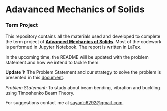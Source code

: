 <h1> Adavanced Mechanics of Solids </h1>
<h3> Term Project </h1>

This repository contains all the materials used and developed to complete the term project of **[Advanced Mechanics of Solids](http://www.facweb.iitkgp.ac.in/~jeevanjyoti/teaching/advmechsolids/2020/)**. Most of the codework is performed in Jupyter Notebook. The report is written in LaTex.

In the upcoming time, the README will be updated with the problem statement and how we intend to tackle them.  

**Update 1:**
The Problem Statement and our strategy to solve the problem is presented in this [document](https://github.com/SayanBatabyal/AMOS_TermProject/blob/master/TermProjectIdea_Sem2.pdf).

*Problem Statement:* To study about beam bending, vibration and buckling using Timoshenko Beam Theory.

For suggestions contact me at <sayanb6292@gmail.com>.
